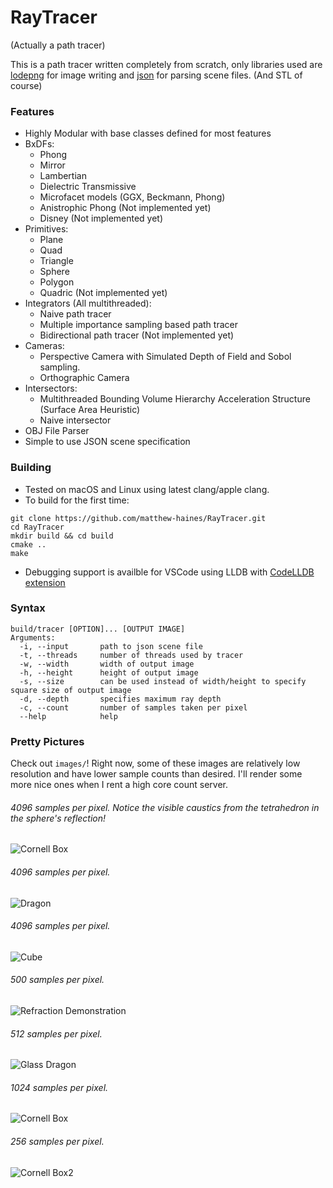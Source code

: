 # RayTracer
(Actually a path tracer)

This is a path tracer written completely from scratch, only libraries used are [lodepng](https://github.com/lvandeve/lodepng) for image writing and [json](https://github.com/nlohmann/json) for parsing scene files. (And STL of course)

### Features
- Highly Modular with base classes defined for most features
- BxDFs:
  - Phong
  - Mirror
  - Lambertian
  - Dielectric Transmissive
  - Microfacet models (GGX, Beckmann, Phong)
  - Anistrophic Phong (Not implemented yet)
  - Disney (Not implemented yet)
- Primitives:
  - Plane
  - Quad
  - Triangle
  - Sphere
  - Polygon
  - Quadric (Not implemented yet)
- Integrators (All multithreaded):
  - Naive path tracer
  - Multiple importance sampling based path tracer
  - Bidirectional path tracer (Not implemented yet)
- Cameras:
  - Perspective Camera with Simulated Depth of Field and Sobol sampling.
  - Orthographic Camera
- Intersectors:
  - Multithreaded Bounding Volume Hierarchy Acceleration Structure (Surface Area Heuristic)
  - Naive intersector
- OBJ File Parser
- Simple to use JSON scene specification

### Building
- Tested on macOS and Linux using latest clang/apple clang.
- To build for the first time:
```
git clone https://github.com/matthew-haines/RayTracer.git
cd RayTracer
mkdir build && cd build
cmake ..
make
```
- Debugging support is availble for VSCode using LLDB with [CodeLLDB extension](https://marketplace.visualstudio.com/items?itemName=vadimcn.vscode-lldb)

### Syntax
```
build/tracer [OPTION]... [OUTPUT IMAGE]
Arguments:
  -i, --input       path to json scene file
  -t, --threads     number of threads used by tracer
  -w, --width       width of output image
  -h, --height      height of output image
  -s, --size        can be used instead of width/height to specify square size of output image
  -d, --depth       specifies maximum ray depth
  -c, --count       number of samples taken per pixel
  --help            help
```
### Pretty Pictures
Check out `images/`! Right now, some of these images are relatively low resolution and have lower sample counts than desired. I'll render some more nice ones when I rent a high core count server.
###### 4096 samples per pixel. Notice the visible caustics from the tetrahedron in the sphere's reflection!
![Cornell Box](images/jan8/cornell_box_tetrahedron-2000s-4096c.png)
###### 4096 samples per pixel.
![Dragon](images/jan10/blurreddragon-2000s-4096c.png)
###### 4096 samples per pixel.
![Cube](images/jan14/cornell_box_cube-2000s-4096c.png)
###### 500 samples per pixel.
![Refraction Demonstration](images/dec21/refraction-1280-720-500c.png)
###### 512 samples per pixel.
![Glass Dragon](images/dec27/glass-dragon-720-512c.png)
###### 1024 samples per pixel.
![Cornell Box](images/dec28/cornell_box_tetrahedron-400s-1024c.png)
###### 256 samples per pixel.
![Cornell Box2](images/dec27/cornellbox-400-256c.png)

